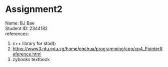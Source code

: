 # Assignment2

Name: BJ Bae  
Student ID: 2344182  
references:
1. c++ library for stod()
2. https://www3.ntu.edu.sg/home/ehchua/programming/cpp/cp4_PointerReference.html
3. zybooks textbook
